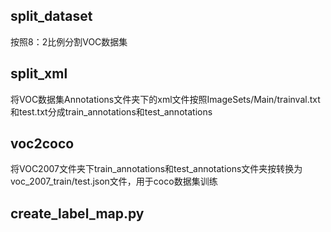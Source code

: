 ## split_dataset
按照8：2比例分割VOC数据集
## split_xml
将VOC数据集Annotations文件夹下的xml文件按照ImageSets/Main/trainval.txt和test.txt分成train_annotations和test_annotations
## voc2coco
将VOC2007文件夹下train_annotations和test_annotations文件夹按转换为voc_2007_train/test.json文件，用于coco数据集训练
## create_label_map.py

